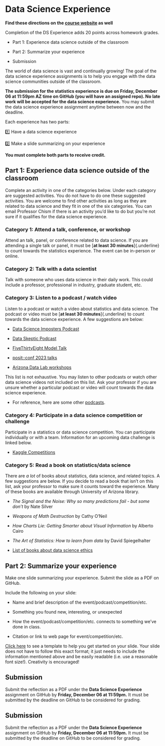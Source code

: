 
# Data Science Experience

**Find these directions on the [course website](https://datavizaz.org/homework/ds-experience.html) as well**

Completion of the DS Experience adds 20 points across homework grades.


-   Part 1: Experience data science outside of the classroom

-   Part 2: Summarize your experience

-   Submission

The world of data science is vast and continually growing! The goal of the data science experience assignments is to help you engage with the data science communities outside of the classroom.

**The submission for the statistics experience is due on Friday, December 06 at 11:59pm AZ time on GitHub (you will have an assigned repo). No late work will be accepted for the data science experience.** You may submit the data science experience assignment anytime between now and the deadline.

Each experience has two parts:

1️⃣ Have a data science experience

2️⃣ Make a slide summarizing on your experience

**You must complete both parts to receive credit.**

## Part 1: Experience data science outside of the classroom

Complete an activity in one of the categories below. Under each category are suggested activities. You do not have to do one these suggested activities. You are welcome to find other activities as long as they are related to data science and they fit in one of the six categories. You can email Professor Chism if there is an activity you’d like to do but you’re not sure if it qualifies for the data science experience.

### Category 1: Attend a talk, conference, or workshop

Attend an talk, panel, or conference related to data science. If you are attending a single talk or panel, it must be [**at least 30 minutes**]{.underline} to count towards the statistics experience. The event can be in-person or online.

### Category 2: Talk with a data scientist

Talk with someone who uses data science in their daily work. This could include a professor, professional in industry, graduate student, etc.

### Category 3: Listen to a podcast / watch video

Listen to a podcast or watch a video about statistics and data science. The podcast or video must be [**at least 30 minutes**]{.underline} to count towards the data science experience. A few suggestions are below:

-   [Data Science Imposters Podcast](https://open.spotify.com/show/3tE5An6N5P5VK531GZJ0tO)

-   [Data Skeptic Podcast](https://dataskeptic.com/)

-   [FiveThirtyEight Model Talk](https://fivethirtyeight.com/tag/model-talk/)

-   [posit::conf 2023 talks](https://posit.co/blog/talks-and-workshops-from-posit-conf-2023/)

-   [Arizona Data Lab workshops](https://datascience.arizona.edu/education/uarizona-data-lab)

This list is not exhaustive. You may listen to other podcasts or watch other data science videos not included on this list. Ask your professor if you are unsure whether a particular podcast or video will count towards the data science experience.

-   For reference, here are some other [podcasts](https://careerfoundry.com/en/blog/data-analytics/top-data-science-podcasts/).

### Category 4: Participate in a data science competition or challenge

Participate in a statistics or data science competition. You can participate individually or with a team. Information for an upcoming data challenge is linked below.

-   [Kaggle Competitions](https://www.kaggle.com/competitions)

### Category 5: Read a book on statistics/data science

There are *a lot* of books about statistics, data science, and related topics. A few suggestions are below. If you decide to read a book that isn’t on this list, ask your professor to make sure it counts toward the experience. Many of these books are available through University of Arizona library.

-   *The Signal and the Noise: Why so many predictions fail - but some don’t* by Nate Silver

-   *Weapons of Math Destruction* by Cathy O’Neil

-   *How Charts Lie: Getting Smarter about Visual Information* by Alberto Cairo

-   *The Art of Statistics: How to learn from data* by David Spiegelhalter

-   [List of books about data science ethics](https://teachdatascience.com/bookclub/)

## Part 2: Summarize your experience

Make one slide summarizing your experience. Submit the slide as a PDF on GitHub.

Include the following on your slide:

-   Name and brief description of the event/podcast/competition/etc.

-   Something you found new, interesting, or unexpected

-   How the event/podcast/competition/etc. connects to something we’ve done in class.

-   Citation or link to web page for event/competition/etc.

[Click here](https://docs.google.com/presentation/d/1yjN9PntV-_hQMyDgDsgPQMHy9jQUNZvFjoBfphyYyak/edit?usp=sharing) to see a template to help you get started on your slide. Your slide does not have to follow this exact format; it just needs to include the information mentioned above and be easily readable (i.e. use a reasonable font size!). Creativity is encouraged!

## Submission

Submit the reflection as a PDF under the **Data Science Experience** assignment on GitHub by **Friday, December 06 at 11:59pm.** It must be submitted by the deadline on GitHub to be considered for grading.

## Submission 

Submit the reflection as a PDF under the **Data Science Experience** assignment on GitHub by **Friday, December 06 at 11:59pm.** It must be submitted by the deadline on GitHub to be considered for grading.
